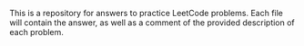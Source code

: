 This is a repository for answers to practice LeetCode problems. 
Each file will contain the answer, as well as a comment of the provided description of each problem.
